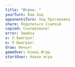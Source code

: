 ```yaml
---
title: "Игрок: "
yourTurn: Ваш Ход
opponentsTurn: Ход Противника
share: Поделиться Ссылкой
copied: Скопировано!
error: Ошибка
x: X Выиграл!
o: O Выиграл!
draw: Ничья!
gameOver: Конец Игры
startOver: Новая игра
---
```

